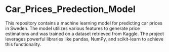 # Car_Prices_Predection_Model
This repository contains a machine learning model for predicting car prices in Sweden. The model utilizes various features to generate price estimations and was trained on a dataset retrieved from Kaggle. The project leverages powerful libraries like pandas, NumPy, and scikit-learn to achieve this functionality.
